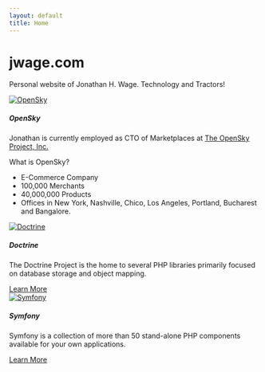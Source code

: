 ```yaml
---
layout: default
title: Home
---
```


<div class="jumbotron jumbotron-fluid">
    <div class="container">
        <h1 class="display-4">jwage.com</h1>
        <p class="lead">Personal website of Jonathan H. Wage. Technology and Tractors!</p>
    </div>
</div>

<div class="card mb-3">
    <a href="https://www.sourcesellship.com"><img class="card-img-top w-25 p-4 mx-auto d-block" src="{{ site.url }}/images/opensky-logo.svg" alt="OpenSky" /></a>
    <div class="card-body">
        <h5 class="card-title">OpenSky</h5>
        <p class="card-text">Jonathan is currently employed as CTO of Marketplaces at <a href="https://www.sourcesellship.com" target="_blank">The OpenSky Project, Inc.</a></p>
    </div>
    <div class="card-header border-top font-weight-bold">What is OpenSky?</div>
    <ul class="list-group list-group-flush">
        <li class="list-group-item">E-Commerce Company</li>
        <li class="list-group-item">100,000 Merchants</li>
        <li class="list-group-item">40,000,000 Products</li>
        <li class="list-group-item">Offices in New York, Nashville, Chico, Los Angeles, Portland, Bucharest and Bangalore.</li>
    </ul>
</div>

<div class="card mb-3">
    <a href="http://www.doctrine-project.org"><img class="card-img-top w-25 p-4 mx-auto d-block" src="{{ site.url }}/images/doctrine-logo.svg" alt="Doctrine" /></a>
    <div class="card-body">
        <h5 class="card-title">Doctrine</h5>
        <p class="card-text">The Doctrine Project is the home to several PHP libraries primarily focused on database storage and object mapping.</p>
        <a href="http://www.doctrine-project.org" class="btn btn-primary" target="_blank">Learn More</a>
    </div>
</div>

<div class="card">
    <a href="https://symfony.com"><img class="card-img-top w-25 p-4 mx-auto d-block" src="{{ site.url }}/images/symfony-logo.svg" alt="Symfony" /></a>
    <div class="card-body">
        <h5 class="card-title">Symfony</h5>
        <p class="card-text">Symfony is a collection of more than 50 stand-alone PHP components available for your own applications.</p>
        <a href="http://symfony.com" class="btn btn-primary" target="_blank">Learn More</a>
    </div>
</div>
